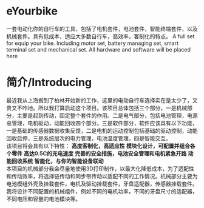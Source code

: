 # eYourbike
一套电动化你的自行车的工具，包括了电机套件，电池套件，智能终端套件，以及机械套件。具有低成本，适应大多数自行车，高效率，客制化的特点。
A full set for equip your bike. Including motor set, battery managing set, smart terminal set and mechanical set. All hardware and software will be placed here

# 简介/Introducing
  最近我从上海搬到了柏林开始新的工作，这里的电动自行车选择实在是太少了，又贵又不咋地。所以我打算启动这个项目。该项目总体包括三个部分，一是机械部分，主要是起到传动，固定整个套件的作用。二是电气部分，包括电池管理，电源总管理，电机驱动，动能回收四个部分。三是软件部分，软件应该具有以下功能，一是基础的传感器数据收集反馈，二是电机的运动控制包括基础的驱动控制，动能回收启停，三是系统层次的电力管理，电池温度管理，四是智能交互。  
  该项目将会具有以下特性：
  **高度客制化，高适应性** 
  **模块化设计，可配置并组合各个零件** 
  **高达0.5C的充电速度** 
  **完善的安全措施，电池安全管理和电机紧急开路** 
  **动能回收系统** 
  **智能化，与你的智能设备联动**  
  本项目的机械部分我会尽量地使用3D打印制作，以最大化降低成本，为了适配性和传动效率，将选择链传动和同步带传动以适配不同的工作情况。机械部分主要为电池模组外壳及挂载套件，电机及驱动挂载套件，牙盘适配器，传感器挂载套件。我将设计不同配置的机械组件，例如不同的电机功率，不同的牙盘尺寸的适配器，不同电压和容量的电池模块等。  
  
  
